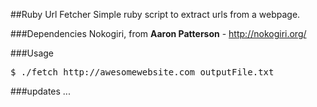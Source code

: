 ##Ruby Url Fetcher
Simple ruby script to extract urls from a webpage.

###Dependencies
Nokogiri, from **Aaron Patterson** - http://nokogiri.org/


###Usage
<pre>
$ ./fetch http://awesomewebsite.com outputFile.txt
</pre>


###updates ...

